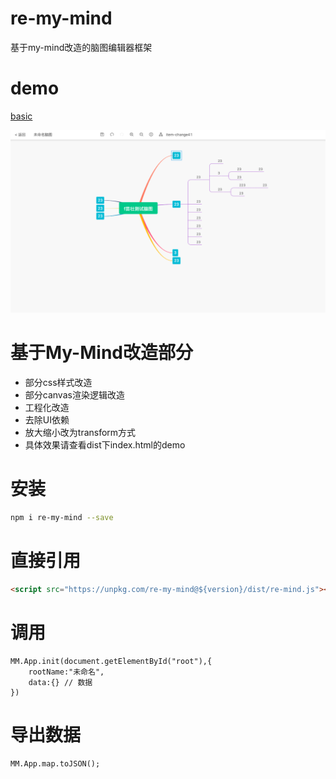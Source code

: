 # re-my-mind
基于my-mind改造的脑图编辑器框架

# demo
[basic](https://mizy.github.io/re-mind/dist/index.html)

[<img src="https://github.com/mizy/re-mind/blob/master/snapshot.png?raw=true" alt="Koni" width="800">](https://mizy.github.io/re-mind/dist/index.html)

# 基于My-Mind改造部分
* 部分css样式改造
* 部分canvas渲染逻辑改造
* 工程化改造
* 去除UI依赖
* 放大缩小改为transform方式
* 具体效果请查看dist下index.html的demo

# 安装
```sh
npm i re-my-mind --save
```
# 直接引用
```html
<script src="https://unpkg.com/re-my-mind@${version}/dist/re-mind.js"></script>
```

# 调用
```
MM.App.init(document.getElementById("root"),{
	rootName:"未命名",
	data:{} // 数据
})
```

# 导出数据
```
MM.App.map.toJSON();
```